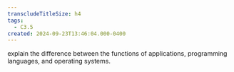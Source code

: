 ```yaml
---
transcludeTitleSize: h4
tags:
  - C3.5
created: 2024-09-23T13:46:04.000-0400
---
```

explain the difference between the functions of applications, programming languages, and operating systems.
